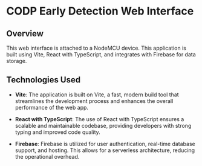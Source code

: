 # CODP Early Detection Web Interface

## Overview

This web interface is attached to a NodeMCU device. This application is built using Vite, React with TypeScript, and integrates with Firebase for data storage.

## Technologies Used

- **Vite**: The application is built on Vite, a fast, modern build tool that streamlines the development process and enhances the overall performance of the web app.

- **React with TypeScript**: The use of React with TypeScript ensures a scalable and maintainable codebase, providing developers with strong typing and improved code quality.

- **Firebase**: Firebase is utilized for user authentication, real-time database support, and hosting. This allows for a serverless architecture, reducing the operational overhead.